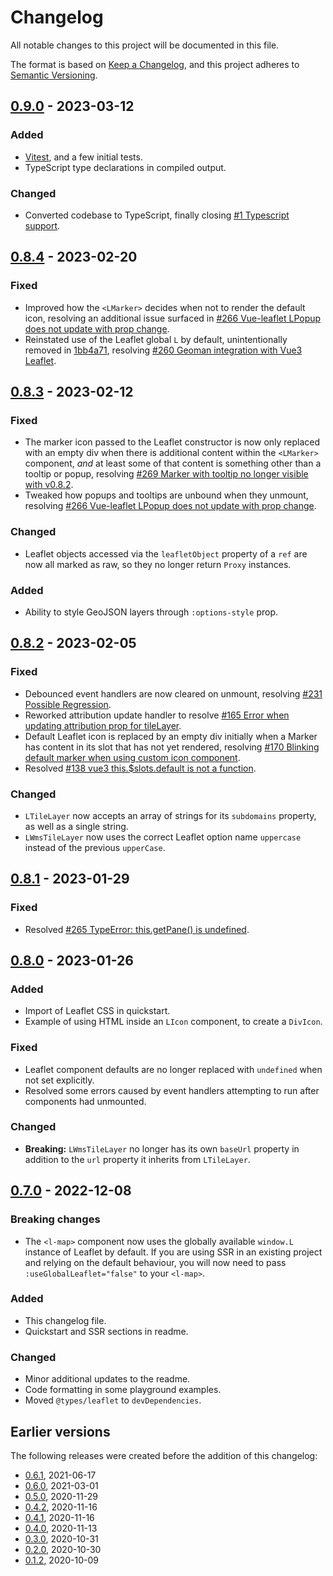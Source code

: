 # Changelog

All notable changes to this project will be documented in this file.

The format is based on [Keep a Changelog](https://keepachangelog.com/en/1.0.0/),
and this project adheres to [Semantic Versioning](https://semver.org/spec/v2.0.0.html).


## [0.9.0] - 2023-03-12

### Added

- [Vitest](https://vitest.dev/), and a few initial tests.
- TypeScript type declarations in compiled output.

### Changed

- Converted codebase to TypeScript, finally closing
  [#1 Typescript support](https://github.com/vue-leaflet/vue-leaflet/issues/1).


## [0.8.4] - 2023-02-20

### Fixed

- Improved how the `<LMarker>` decides when not to render the default icon, resolving an additional issue surfaced
  in [#266 Vue-leaflet LPopup does not update with prop change](https://github.com/vue-leaflet/vue-leaflet/issues/266).
- Reinstated use of the Leaflet global `L` by default, unintentionally removed in
  [1bb4a71](https://github.com/vue-leaflet/vue-leaflet/commit/1bb4a71fa1201f6cf392e85a707a52bd8e916b9a#diff-c062e5b98deef6d3ca2604206fe64f4ac3a74887e252285b8559ee1e08e1b932R132-R135),
  resolving [#260 Geoman integration with Vue3 Leaflet](https://github.com/vue-leaflet/vue-leaflet/issues/260).


## [0.8.3] - 2023-02-12

### Fixed

- The marker icon passed to the Leaflet constructor is now only replaced with an empty div when there is
  additional content within the `<LMarker>` component, _and_ at least some of that content is something
  other than a tooltip or popup, resolving
  [#269 Marker with tooltip no longer visible with v0.8.2](https://github.com/vue-leaflet/vue-leaflet/issues/269).
- Tweaked how popups and tooltips are unbound when they unmount, resolving
  [#266 Vue-leaflet LPopup does not update with prop change](https://github.com/vue-leaflet/vue-leaflet/issues/266).

### Changed

- Leaflet objects accessed via the `leafletObject` property of a `ref` are now all marked as raw, so they
  no longer return `Proxy` instances.

### Added

- Ability to style GeoJSON layers through `:options-style` prop.


## [0.8.2] - 2023-02-05

### Fixed

- Debounced event handlers are now cleared on unmount, resolving
  [#231 Possible Regression](https://github.com/vue-leaflet/vue-leaflet/issues/231).
- Reworked attribution update handler to resolve
  [#165 Error when updating attribution prop for tileLayer](https://github.com/vue-leaflet/vue-leaflet/issues/165).
- Default Leaflet icon is replaced by an empty div initially when a Marker has content in its slot that has not
  yet rendered, resolving
  [#170 Blinking default marker when using custom icon component](https://github.com/vue-leaflet/vue-leaflet/issues/170).
- Resolved [#138 vue3 this.$slots.default is not a function](https://github.com/vue-leaflet/vue-leaflet/issues/138).

### Changed

- `LTileLayer` now accepts an array of strings for its `subdomains` property, as well as a single string.
- `LWmsTileLayer` now uses the correct Leaflet option name `uppercase` instead of the previous `upperCase`.


## [0.8.1] - 2023-01-29

### Fixed

- Resolved [#265 TypeError: this.getPane() is undefined](https://github.com/vue-leaflet/vue-leaflet/issues/265).


## [0.8.0] - 2023-01-26

### Added

- Import of Leaflet CSS in quickstart.
- Example of using HTML inside an `LIcon` component, to create a `DivIcon`.

### Fixed

- Leaflet component defaults are no longer replaced with `undefined` when not set explicitly.
- Resolved some errors caused by event handlers attempting to run after components had unmounted.

### Changed

- **Breaking:** `LWmsTileLayer` no longer has its own `baseUrl` property in addition to the `url` property it inherits
  from `LTileLayer`.


## [0.7.0] - 2022-12-08

### Breaking changes

- The `<l-map>` component now uses the globally available `window.L` instance of Leaflet by default.
  If you are using SSR in an existing project and relying on the default behaviour, you will now need to pass
  `:useGlobalLeaflet="false"` to your `<l-map>`.

### Added

- This changelog file.
- Quickstart and SSR sections in readme.

### Changed

- Minor additional updates to the readme.
- Code formatting in some playground examples.
- Moved `@types/leaflet` to `devDependencies`.


## Earlier versions

The following releases were created before the addition of this changelog:

* [0.6.1], 2021-06-17
* [0.6.0], 2021-03-01
* [0.5.0], 2020-11-29
* [0.4.2], 2020-11-16
* [0.4.1], 2020-11-16
* [0.4.0], 2020-11-13
* [0.3.0], 2020-10-31
* [0.2.0], 2020-10-30
* [0.1.2], 2020-10-09


[unreleased]: https://github.com/vue-leaflet/vue-leaflet/compare/v0.9.0...HEAD
[0.9.0]: https://github.com/vue-leaflet/vue-leaflet/compare/v0.8.4...v0.9.0
[0.8.4]: https://github.com/vue-leaflet/vue-leaflet/compare/v0.8.3...v0.8.4
[0.8.3]: https://github.com/vue-leaflet/vue-leaflet/compare/v0.8.2...v0.8.3
[0.8.2]: https://github.com/vue-leaflet/vue-leaflet/compare/v0.8.1...v0.8.2
[0.8.1]: https://github.com/vue-leaflet/vue-leaflet/compare/v0.8.0...v0.8.1
[0.8.0]: https://github.com/vue-leaflet/vue-leaflet/compare/v0.7.0...v0.8.0
[0.7.0]: https://github.com/vue-leaflet/vue-leaflet/compare/v0.6.1...v0.7.0
[0.6.1]: https://github.com/vue-leaflet/vue-leaflet/compare/v0.6.0...v0.6.1
[0.6.0]: https://github.com/vue-leaflet/vue-leaflet/compare/v0.5.0...v0.6.0
[0.5.0]: https://github.com/vue-leaflet/vue-leaflet/compare/v0.4.2...v0.5.0
[0.4.2]: https://github.com/vue-leaflet/vue-leaflet/compare/v0.4.1...v0.4.2
[0.4.1]: https://github.com/vue-leaflet/vue-leaflet/compare/v0.4.0...v0.4.1
[0.4.0]: https://github.com/vue-leaflet/vue-leaflet/compare/v0.3.0...v0.4.0
[0.3.0]: https://github.com/vue-leaflet/vue-leaflet/compare/v0.2.0...v0.3.0
[0.2.0]: https://github.com/vue-leaflet/vue-leaflet/compare/v0.1.2...v0.2.0
[0.1.2]: https://github.com/vue-leaflet/vue-leaflet/releases/tag/v0.1.2